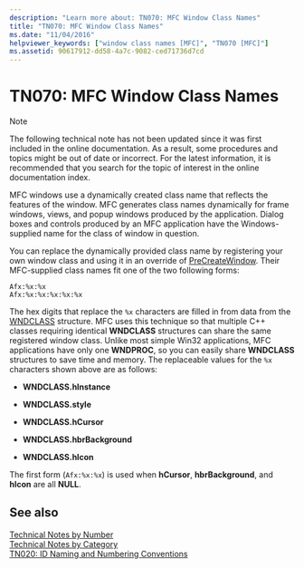 ```yaml
---
description: "Learn more about: TN070: MFC Window Class Names"
title: "TN070: MFC Window Class Names"
ms.date: "11/04/2016"
helpviewer_keywords: ["window class names [MFC]", "TN070 [MFC]"]
ms.assetid: 90617912-dd58-4a7c-9082-ced71736d7cd
---
```

# TN070: MFC Window Class Names

> [!NOTE]
> The following technical note has not been updated since it was first included in the online documentation. As a result, some procedures and topics might be out of date or incorrect. For the latest information, it is recommended that you search for the topic of interest in the online documentation index.

MFC windows use a dynamically created class name that reflects the features of the window. MFC generates class names dynamically for frame windows, views, and popup windows produced by the application. Dialog boxes and controls produced by an MFC application have the Windows-supplied name for the class of window in question.

You can replace the dynamically provided class name by registering your own window class and using it in an override of [PreCreateWindow](../mfc/reference/cwnd-class.md#precreatewindow). Their MFC-supplied class names fit one of the two following forms:

```
Afx:%x:%x
Afx:%x:%x:%x:%x:%x
```

The hex digits that replace the `%x` characters are filled in from data from the [WNDCLASS](/windows/win32/api/winuser/ns-winuser-wndclassw) structure. MFC uses this technique so that multiple C++ classes requiring identical **WNDCLASS** structures can share the same registered window class. Unlike most simple Win32 applications, MFC applications have only one **WNDPROC**, so you can easily share **WNDCLASS** structures to save time and memory. The replaceable values for the `%x` characters shown above are as follows:

- **WNDCLASS.hInstance**

- **WNDCLASS.style**

- **WNDCLASS.hCursor**

- **WNDCLASS.hbrBackground**

- **WNDCLASS.hIcon**

The first form (`Afx:%x:%x`) is used when **hCursor**, **hbrBackground**, and **hIcon** are all **NULL**.

## See also

[Technical Notes by Number](../mfc/technical-notes-by-number.md)<br/>
[Technical Notes by Category](../mfc/technical-notes-by-category.md)<br/>
[TN020: ID Naming and Numbering Conventions](../mfc/tn020-id-naming-and-numbering-conventions.md)
